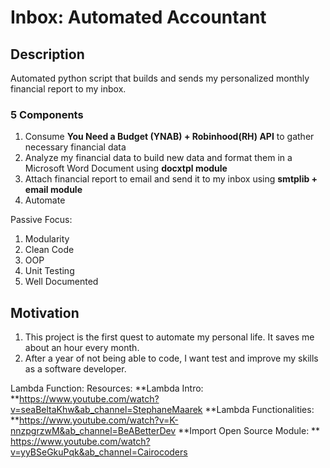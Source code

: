 # Inbox: Automated Accountant

## Description
Automated python script that builds and sends my personalized monthly financial report to my inbox. 


### 5 Components
1) Consume **You Need a Budget (YNAB) + Robinhood(RH) API** to gather necessary financial data
2) Analyze my financial data to build new data and format them in a Microsoft Word Document using **docxtpl module**
3) Attach financial report to email and send it to my inbox using **smtplib + email module**
4) Automate



Passive Focus:
1) Modularity
2) Clean Code
3) OOP
4) Unit Testing
5) Well Documented



## Motivation
1) This project is the first quest to automate my personal life. It saves me about an hour every month.
2) After a year of not being able to code, I want test and improve my skills as a software developer. 


Lambda Function:
Resources:
**Lambda Intro: **https://www.youtube.com/watch?v=seaBeltaKhw&ab_channel=StephaneMaarek
**Lambda Functionalities: **https://www.youtube.com/watch?v=K-nnzpgrzwM&ab_channel=BeABetterDev
**Import Open Source Module: ** https://www.youtube.com/watch?v=yyBSeGkuPqk&ab_channel=Cairocoders
